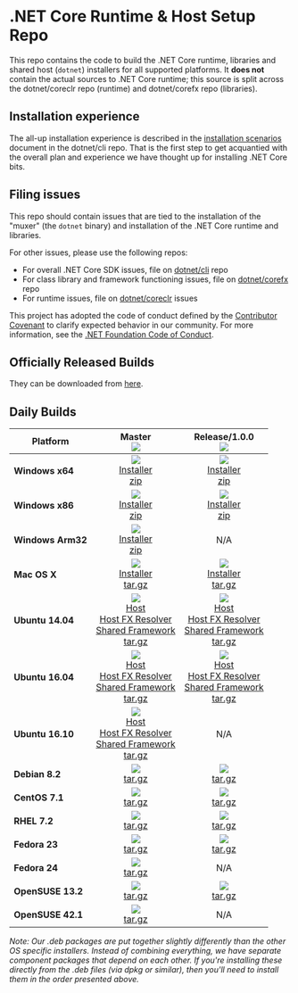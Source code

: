 .NET Core Runtime & Host Setup Repo
===================================

This repo contains the code to build the .NET Core runtime, libraries and shared host (`dotnet`) installers for 
all supported platforms. It **does not** contain the actual sources to .NET Core runtime; this source is split across 
the dotnet/coreclr repo (runtime) and dotnet/corefx repo (libraries). 

## Installation experience
The all-up installation experience is described in the [installation scenarios](https://github.com/dotnet/cli/blob/rel/1.0.0/Documentation/cli-installation-scenarios.md) 
document in the dotnet/cli repo. That is the first step to get acquantied with the overall plan and experience we have
thought up for installing .NET Core bits. 

## Filing issues
This repo should contain issues that are tied to the installation of the "muxer" (the `dotnet` binary) and installation 
of the .NET Core runtime and libraries. 

For other issues, please use the following repos:

- For overall .NET Core SDK issues, file on [dotnet/cli](https://github.com/dotnet/cli) repo
- For class library and framework functioning issues, file on [dotnet/corefx](https://github.com/dotnet/corefx) repo
- For runtime issues, file on [dotnet/coreclr](https://github.com/dotnet/coreclr) issues

This project has adopted the code of conduct defined by the [Contributor Covenant](http://contributor-covenant.org/) to clarify expected behavior in our community. For more information, see the [.NET Foundation Code of Conduct](http://www.dotnetfoundation.org/code-of-conduct).

Officially Released Builds
--------------------------

They can be downloaded from [here](https://www.microsoft.com/net/download#core).

Daily Builds
------------

|Platform |Master<br>[![][build-badge-master]][build-master]| Release/1.0.0<br>[![][build-badge-1.0.0]][build-1.0.0] |
|---------|:----------:|:----------:|
|   **Windows x64**    |   [![][win-x64-badge-master]][win-x64-version-master]<br>[Installer][win-x64-installer-master]<br>[zip][win-x64-zip-master]   |   [![][win-x64-badge-preview]][win-x64-version-preview]<br>[Installer][win-x64-installer-preview]<br>[zip][win-x64-zip-preview]   |
|   **Windows x86**    |   [![][win-x86-badge-master]][win-x86-version-master]<br>[Installer][win-x86-installer-master]<br>[zip][win-x86-zip-master]   |   [![][win-x86-badge-preview]][win-x86-version-preview]<br>[Installer][win-x86-installer-preview]<br>[zip][win-x86-zip-preview]   |
|   **Windows Arm32**  |   [![][win-arm-badge-master]][win-arm-version-master]<br>[Installer][win-arm-installer-master]<br>[zip][win-arm-zip-master]   |   N/A   |
|   **Mac OS X**       |   [![][osx-badge-master]][osx-version-master]<br>[Installer][osx-installer-master]<br>[tar.gz][osx-targz-master]   |   [![][osx-badge-preview]][osx-version-preview]<br>[Installer][osx-installer-preview]<br>[tar.gz][osx-targz-preview]   |
|   **Ubuntu 14.04**   |   [![][ubuntu-14.04-badge-master]][ubuntu-14.04-version-master]<br>[Host][ubuntu-14.04-host-master]<br>[Host FX Resolver][ubuntu-14.04-hostfxr-master]<br>[Shared Framework][ubuntu-14.04-sharedfx-master]<br>[tar.gz][ubuntu-14.04-targz-master]   |   [![][ubuntu-14.04-badge-preview]][ubuntu-14.04-version-preview]<br>[Host][ubuntu-14.04-host-preview]<br>[Host FX Resolver][ubuntu-14.04-hostfxr-preview]<br>[Shared Framework][ubuntu-14.04-sharedfx-preview]<br>[tar.gz][ubuntu-14.04-targz-preview]   |
|   **Ubuntu 16.04**   |   [![][ubuntu-16.04-badge-master]][ubuntu-16.04-version-master]<br>[Host][ubuntu-16.04-host-master]<br>[Host FX Resolver][ubuntu-16.04-hostfxr-master]<br>[Shared Framework][ubuntu-16.04-sharedfx-master]<br>[tar.gz][ubuntu-16.04-targz-master]   |   [![][ubuntu-16.04-badge-preview]][ubuntu-16.04-version-preview]<br>[Host][ubuntu-16.04-host-preview]<br>[Host FX Resolver][ubuntu-16.04-hostfxr-preview]<br>[Shared Framework][ubuntu-16.04-sharedfx-preview]<br>[tar.gz][ubuntu-16.04-targz-preview]   |
|   **Ubuntu 16.10**   |   [![][ubuntu-16.10-badge-master]][ubuntu-16.10-version-master]<br>[Host][ubuntu-16.10-host-master]<br>[Host FX Resolver][ubuntu-16.10-hostfxr-master]<br>[Shared Framework][ubuntu-16.10-sharedfx-master]<br>[tar.gz][ubuntu-16.10-targz-master]   |   N/A   |
|   **Debian 8.2**     |   [![][debian-8.2-badge-master]][debian-8.2-version-master]<br>[tar.gz][debian-8.2-targz-master]   |   [![][debian-8.2-badge-preview]][debian-8.2-version-preview]<br>[tar.gz][debian-8.2-targz-preview]   |
|   **CentOS 7.1**     |   [![][centos-badge-master]][centos-version-master]<br>[tar.gz][centos-targz-master]   |   [![][centos-badge-preview]][centos-version-preview]<br>[tar.gz][centos-targz-preview]   |
|   **RHEL 7.2**       |   [![][rhel-badge-master]][rhel-version-master]<br>[tar.gz][rhel-targz-master]   |   [![][rhel-badge-preview]][rhel-version-preview]<br>[tar.gz][rhel-targz-preview]   |
|   **Fedora 23**      |   [![][fedora-23-badge-master]][fedora-23-version-master]<br>[tar.gz][fedora-23-targz-master]   |   [![][fedora-23-badge-preview]][fedora-23-version-preview]<br>[tar.gz][fedora-23-targz-preview]   |
|   **Fedora 24**      |   [![][fedora-24-badge-master]][fedora-24-version-master]<br>[tar.gz][fedora-24-targz-master]   |   N/A   |
|   **OpenSUSE 13.2**  |   [![][opensuse-13.2-badge-master]][opensuse-13.2-version-master]<br>[tar.gz][opensuse-13.2-targz-master]   |   [![][opensuse-13.2-badge-preview]][opensuse-13.2-version-preview]<br>[tar.gz][opensuse-13.2-targz-preview]   |
|   **OpenSUSE 42.1**  |   [![][opensuse-42.1-badge-master]][opensuse-42.1-version-master]<br>[tar.gz][opensuse-42.1-targz-master]   |   N/A   |

*Note: Our .deb packages are put together slightly differently than the other OS specific installers. Instead of combining everything, we have separate component packages that depend on each other. If you're installing these directly from the .deb files (via dpkg or similar), then you'll need to install them in the order presented above.*

[build-badge-master]: https://mseng.visualstudio.com/_apis/public/build/definitions/d09b7a4d-0a51-4c0e-a15a-07921d5b558f/3548/badge
[build-master]: https://mseng.visualstudio.com/dotnetcore/_build?_a=completed&definitionId=3548

[build-badge-1.0.0]: https://mseng.visualstudio.com/_apis/public/build/definitions/d09b7a4d-0a51-4c0e-a15a-07921d5b558f/3597/badge
[build-1.0.0]: https://mseng.visualstudio.com/dotnetcore/_build?_a=completed&definitionId=3597


[win-x64-badge-master]: https://dotnetcli.blob.core.windows.net/dotnet/master/Binaries/Latest/sharedfx_Windows_x64_Release_version_badge.svg
[win-x64-version-master]: https://dotnetcli.blob.core.windows.net/dotnet/master/dnvm/latest.sharedfx.win.x64.version
[win-x64-installer-master]: https://dotnetcli.blob.core.windows.net/dotnet/master/Installers/Latest/dotnet-win-x64.latest.exe
[win-x64-zip-master]: https://dotnetcli.blob.core.windows.net/dotnet/master/Binaries/Latest/dotnet-win-x64.latest.zip

[win-x64-badge-preview]: https://dotnetcli.blob.core.windows.net/dotnet/preview/Binaries/Latest/sharedfx_Windows_x64_Release_version_badge.svg
[win-x64-version-preview]: https://dotnetcli.blob.core.windows.net/dotnet/preview/dnvm/latest.sharedfx.win.x64.version
[win-x64-installer-preview]: https://dotnetcli.blob.core.windows.net/dotnet/preview/Installers/Latest/dotnet-win-x64.latest.exe
[win-x64-zip-preview]: https://dotnetcli.blob.core.windows.net/dotnet/preview/Binaries/Latest/dotnet-win-x64.latest.zip


[win-x86-badge-master]: https://dotnetcli.blob.core.windows.net/dotnet/master/Binaries/Latest/sharedfx_Windows_x86_Release_version_badge.svg
[win-x86-version-master]: https://dotnetcli.blob.core.windows.net/dotnet/master/dnvm/latest.sharedfx.win.x86.version
[win-x86-installer-master]: https://dotnetcli.blob.core.windows.net/dotnet/master/Installers/Latest/dotnet-win-x86.latest.exe
[win-x86-zip-master]: https://dotnetcli.blob.core.windows.net/dotnet/master/Binaries/Latest/dotnet-win-x86.latest.zip

[win-x86-badge-preview]: https://dotnetcli.blob.core.windows.net/dotnet/preview/Binaries/Latest/sharedfx_Windows_x86_Release_version_badge.svg
[win-x86-version-preview]: https://dotnetcli.blob.core.windows.net/dotnet/preview/dnvm/latest.sharedfx.win.x86.version
[win-x86-installer-preview]: https://dotnetcli.blob.core.windows.net/dotnet/preview/Installers/Latest/dotnet-win-x86.latest.exe
[win-x86-zip-preview]: https://dotnetcli.blob.core.windows.net/dotnet/preview/Binaries/Latest/dotnet-win-x86.latest.zip

[win-arm-badge-master]: https://dotnetcli.blob.core.windows.net/dotnet/master/Binaries/Latest/sharedfx_Windows_arm_Release_version_badge.svg
[win-arm-version-master]: https://dotnetcli.blob.core.windows.net/dotnet/master/dnvm/latest.sharedfx.win.arm.version
[win-arm-installer-master]: https://dotnetcli.blob.core.windows.net/dotnet/master/Installers/Latest/dotnet-win-arm.latest.exe
[win-arm-zip-master]: https://dotnetcli.blob.core.windows.net/dotnet/master/Binaries/Latest/dotnet-win-arm.latest.zip


[osx-badge-master]: https://dotnetcli.blob.core.windows.net/dotnet/master/Binaries/Latest/sharedfx_OSX_x64_Release_version_badge.svg
[osx-version-master]: https://dotnetcli.blob.core.windows.net/dotnet/master/dnvm/latest.sharedfx.osx.x64.version
[osx-installer-master]: https://dotnetcli.blob.core.windows.net/dotnet/master/Installers/Latest/dotnet-osx-x64.latest.pkg
[osx-targz-master]: https://dotnetcli.blob.core.windows.net/dotnet/master/Binaries/Latest/dotnet-osx-x64.latest.tar.gz

[osx-build-badge]: https://mseng.visualstudio.com/_apis/public/build/definitions/d09b7a4d-0a51-4c0e-a15a-07921d5b558f/3595/badge
[osx-build]: https://mseng.visualstudio.com/dotnetcore/_build?_a=completed&definitionId=3595
[osx-badge-preview]: https://dotnetcli.blob.core.windows.net/dotnet/preview/Binaries/Latest/sharedfx_OSX_x64_Release_version_badge.svg
[osx-version-preview]: https://dotnetcli.blob.core.windows.net/dotnet/preview/dnvm/latest.sharedfx.osx.x64.version
[osx-installer-preview]: https://dotnetcli.blob.core.windows.net/dotnet/preview/Installers/Latest/dotnet-osx-x64.latest.pkg
[osx-targz-preview]: https://dotnetcli.blob.core.windows.net/dotnet/preview/Binaries/Latest/dotnet-osx-x64.latest.tar.gz


[ubuntu-14.04-badge-master]: https://dotnetcli.blob.core.windows.net/dotnet/master/Binaries/Latest/sharedfx_Ubuntu_x64_Release_version_badge.svg
[ubuntu-14.04-version-master]: https://dotnetcli.blob.core.windows.net/dotnet/master/dnvm/latest.sharedfx.ubuntu.x64.version
[ubuntu-14.04-host-master]: https://dotnetcli.blob.core.windows.net/dotnet/master/Installers/Latest/dotnet-host-ubuntu-x64.latest.deb
[ubuntu-14.04-hostfxr-master]: https://dotnetcli.blob.core.windows.net/dotnet/master/Installers/Latest/dotnet-hostfxr-ubuntu-x64.latest.deb
[ubuntu-14.04-sharedfx-master]: https://dotnetcli.blob.core.windows.net/dotnet/master/Installers/Latest/dotnet-sharedframework-ubuntu-x64.latest.deb
[ubuntu-14.04-targz-master]: https://dotnetcli.blob.core.windows.net/dotnet/master/Binaries/Latest/dotnet-ubuntu-x64.latest.tar.gz

[ubuntu-14.04-badge-preview]: https://dotnetcli.blob.core.windows.net/dotnet/preview/Binaries/Latest/sharedfx_Ubuntu_x64_Release_version_badge.svg
[ubuntu-14.04-version-preview]: https://dotnetcli.blob.core.windows.net/dotnet/preview/dnvm/latest.sharedfx.ubuntu.x64.version
[ubuntu-14.04-host-preview]: https://dotnetcli.blob.core.windows.net/dotnet/preview/Installers/Latest/dotnet-host-ubuntu-x64.latest.deb
[ubuntu-14.04-hostfxr-preview]: https://dotnetcli.blob.core.windows.net/dotnet/preview/Installers/Latest/dotnet-hostfxr-ubuntu-x64.latest.deb
[ubuntu-14.04-sharedfx-preview]: https://dotnetcli.blob.core.windows.net/dotnet/preview/Installers/Latest/dotnet-sharedframework-ubuntu-x64.latest.deb
[ubuntu-14.04-targz-preview]: https://dotnetcli.blob.core.windows.net/dotnet/preview/Binaries/Latest/dotnet-ubuntu-x64.latest.tar.gz


[ubuntu-16.04-badge-master]: https://dotnetcli.blob.core.windows.net/dotnet/master/Binaries/Latest/sharedfx_Ubuntu_16_04_x64_Release_version_badge.svg
[ubuntu-16.04-version-master]: https://dotnetcli.blob.core.windows.net/dotnet/master/dnvm/latest.sharedfx.ubuntu.16.04.x64.version
[ubuntu-16.04-host-master]: https://dotnetcli.blob.core.windows.net/dotnet/master/Installers/Latest/dotnet-host-ubuntu.16.04-x64.latest.deb
[ubuntu-16.04-hostfxr-master]: https://dotnetcli.blob.core.windows.net/dotnet/master/Installers/Latest/dotnet-hostfxr-ubuntu.16.04-x64.latest.deb
[ubuntu-16.04-sharedfx-master]: https://dotnetcli.blob.core.windows.net/dotnet/master/Installers/Latest/dotnet-sharedframework-ubuntu.16.04-x64.latest.deb
[ubuntu-16.04-targz-master]: https://dotnetcli.blob.core.windows.net/dotnet/master/Binaries/Latest/dotnet-ubuntu.16.04-x64.latest.tar.gz

[ubuntu-16.04-badge-preview]: https://dotnetcli.blob.core.windows.net/dotnet/preview/Binaries/Latest/sharedfx_Ubuntu_16_04_x64_Release_version_badge.svg
[ubuntu-16.04-version-preview]: https://dotnetcli.blob.core.windows.net/dotnet/preview/dnvm/latest.sharedfx.ubuntu.16.04.x64.version
[ubuntu-16.04-host-preview]: https://dotnetcli.blob.core.windows.net/dotnet/preview/Installers/Latest/dotnet-host-ubuntu.16.04-x64.latest.deb
[ubuntu-16.04-hostfxr-preview]: https://dotnetcli.blob.core.windows.net/dotnet/preview/Installers/Latest/dotnet-hostfxr-ubuntu.16.04-x64.latest.deb
[ubuntu-16.04-sharedfx-preview]: https://dotnetcli.blob.core.windows.net/dotnet/preview/Installers/Latest/dotnet-sharedframework-ubuntu.16.04-x64.latest.deb
[ubuntu-16.04-targz-preview]: https://dotnetcli.blob.core.windows.net/dotnet/preview/Binaries/Latest/dotnet-ubuntu.16.04-x64.latest.tar.gz


[ubuntu-16.10-badge-master]: https://dotnetcli.blob.core.windows.net/dotnet/master/Binaries/Latest/sharedfx_Ubuntu_16_10_x64_Release_version_badge.svg
[ubuntu-16.10-version-master]: https://dotnetcli.blob.core.windows.net/dotnet/master/dnvm/latest.sharedfx.ubuntu.16.10.x64.version
[ubuntu-16.10-host-master]: https://dotnetcli.blob.core.windows.net/dotnet/master/Installers/Latest/dotnet-host-ubuntu.16.10-x64.latest.deb
[ubuntu-16.10-hostfxr-master]: https://dotnetcli.blob.core.windows.net/dotnet/master/Installers/Latest/dotnet-hostfxr-ubuntu.16.10-x64.latest.deb
[ubuntu-16.10-sharedfx-master]: https://dotnetcli.blob.core.windows.net/dotnet/master/Installers/Latest/dotnet-sharedframework-ubuntu.16.10-x64.latest.deb
[ubuntu-16.10-targz-master]: https://dotnetcli.blob.core.windows.net/dotnet/master/Binaries/Latest/dotnet-ubuntu.16.10-x64.latest.tar.gz


[debian-8.2-badge-master]: https://dotnetcli.blob.core.windows.net/dotnet/master/Binaries/Latest/sharedfx_Debian_x64_Release_version_badge.svg
[debian-8.2-version-master]: https://dotnetcli.blob.core.windows.net/dotnet/master/dnvm/latest.sharedfx.debian.x64.version
[debian-8.2-targz-master]: https://dotnetcli.blob.core.windows.net/dotnet/master/Binaries/Latest/dotnet-debian-x64.latest.tar.gz

[debian-8.2-badge-preview]: https://dotnetcli.blob.core.windows.net/dotnet/preview/Binaries/Latest/sharedfx_Debian_x64_Release_version_badge.svg
[debian-8.2-version-preview]: https://dotnetcli.blob.core.windows.net/dotnet/preview/dnvm/latest.sharedfx.debian.x64.version
[debian-8.2-targz-preview]: https://dotnetcli.blob.core.windows.net/dotnet/preview/Binaries/Latest/dotnet-debian-x64.latest.tar.gz


[centos-badge-master]: https://dotnetcli.blob.core.windows.net/dotnet/master/Binaries/Latest/sharedfx_CentOS_x64_Release_version_badge.svg
[centos-version-master]: https://dotnetcli.blob.core.windows.net/dotnet/master/dnvm/latest.sharedfx.centos.x64.version
[centos-targz-master]: https://dotnetcli.blob.core.windows.net/dotnet/master/Binaries/Latest/dotnet-centos-x64.latest.tar.gz

[centos-badge-preview]: https://dotnetcli.blob.core.windows.net/dotnet/preview/Binaries/Latest/sharedfx_CentOS_x64_Release_version_badge.svg
[centos-version-preview]: https://dotnetcli.blob.core.windows.net/dotnet/preview/dnvm/latest.sharedfx.centos.x64.version
[centos-targz-preview]: https://dotnetcli.blob.core.windows.net/dotnet/preview/Binaries/Latest/dotnet-centos-x64.latest.tar.gz


[rhel-badge-master]: https://dotnetcli.blob.core.windows.net/dotnet/master/Binaries/Latest/sharedfx_RHEL_x64_Release_version_badge.svg
[rhel-version-master]: https://dotnetcli.blob.core.windows.net/dotnet/master/dnvm/latest.sharedfx.rhel.x64.version
[rhel-targz-master]: https://dotnetcli.blob.core.windows.net/dotnet/master/Binaries/Latest/dotnet-rhel-x64.latest.tar.gz

[rhel-badge-preview]: https://dotnetcli.blob.core.windows.net/dotnet/preview/Binaries/Latest/sharedfx_RHEL_x64_Release_version_badge.svg
[rhel-version-preview]: https://dotnetcli.blob.core.windows.net/dotnet/preview/dnvm/latest.sharedfx.rhel.x64.version
[rhel-targz-preview]: https://dotnetcli.blob.core.windows.net/dotnet/preview/Binaries/Latest/dotnet-rhel-x64.latest.tar.gz


[fedora-23-badge-master]: https://dotnetcli.blob.core.windows.net/dotnet/master/Binaries/Latest/sharedfx_Fedora_23_x64_Release_version_badge.svg
[fedora-23-version-master]: https://dotnetcli.blob.core.windows.net/dotnet/master/dnvm/latest.sharedfx.fedora.x64.version
[fedora-23-targz-master]: https://dotnetcli.blob.core.windows.net/dotnet/master/Binaries/Latest/dotnet-fedora-x64.latest.tar.gz

[fedora-23-badge-preview]: https://dotnetcli.blob.core.windows.net/dotnet/preview/Binaries/Latest/sharedfx_Fedora_23_x64_Release_version_badge.svg
[fedora-23-version-preview]: https://dotnetcli.blob.core.windows.net/dotnet/preview/dnvm/latest.sharedfx.fedora.x64.version
[fedora-23-targz-preview]: https://dotnetcli.blob.core.windows.net/dotnet/preview/Binaries/Latest/dotnet-fedora-x64.latest.tar.gz


[fedora-24-badge-master]: https://dotnetcli.blob.core.windows.net/dotnet/master/Binaries/Latest/sharedfx_Fedora_24_x64_Release_version_badge.svg
[fedora-24-version-master]: https://dotnetcli.blob.core.windows.net/dotnet/master/dnvm/latest.sharedfx.fedora.24.x64.version
[fedora-24-targz-master]: https://dotnetcli.blob.core.windows.net/dotnet/master/Binaries/Latest/dotnet-fedora.24-x64.latest.tar.gz


[opensuse-13.2-badge-master]: https://dotnetcli.blob.core.windows.net/dotnet/master/Binaries/Latest/sharedfx_openSUSE_13_2_x64_Release_version_badge.svg
[opensuse-13.2-version-master]: https://dotnetcli.blob.core.windows.net/dotnet/master/dnvm/latest.sharedfx.opensuse.13.2.x64.version
[opensuse-13.2-targz-master]: https://dotnetcli.blob.core.windows.net/dotnet/master/Binaries/Latest/dotnet-opensuse.13.2-x64.latest.tar.gz

[opensuse-13.2-badge-preview]: https://dotnetcli.blob.core.windows.net/dotnet/preview/Binaries/Latest/sharedfx_openSUSE_13_2_x64_Release_version_badge.svg
[opensuse-13.2-version-preview]: https://dotnetcli.blob.core.windows.net/dotnet/preview/dnvm/latest.sharedfx.opensuse.13.2.x64.version
[opensuse-13.2-targz-preview]: https://dotnetcli.blob.core.windows.net/dotnet/preview/Binaries/Latest/dotnet-opensuse.13.2-x64.latest.tar.gz

[opensuse-42.1-badge-master]: https://dotnetcli.blob.core.windows.net/dotnet/master/Binaries/Latest/sharedfx_openSUSE_42_1_x64_Release_version_badge.svg
[opensuse-42.1-version-master]: https://dotnetcli.blob.core.windows.net/dotnet/master/dnvm/latest.sharedfx.opensuse.42.1.x64.version
[opensuse-42.1-targz-master]: https://dotnetcli.blob.core.windows.net/dotnet/master/Binaries/Latest/dotnet-opensuse.42.1-x64.latest.tar.gz
